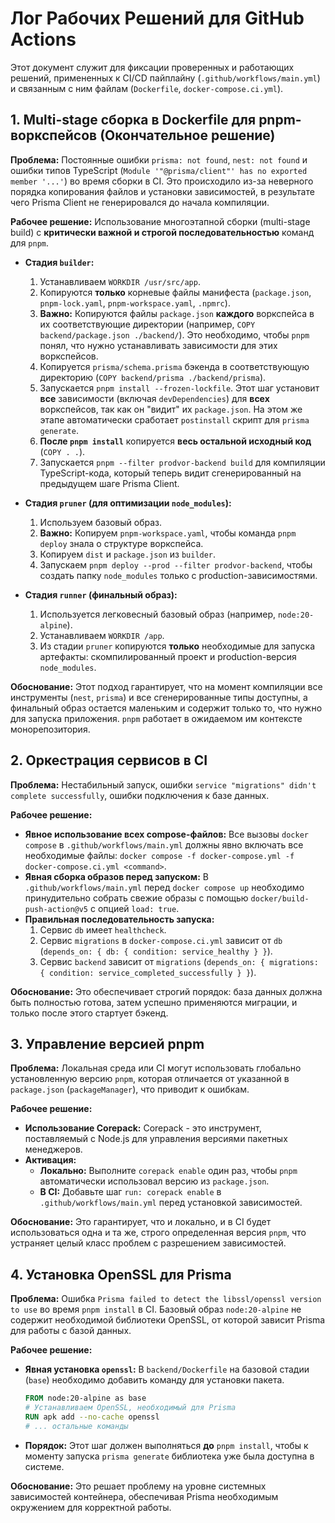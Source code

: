 # Лог Рабочих Решений для GitHub Actions

Этот документ служит для фиксации проверенных и работающих решений, примененных к CI/CD пайплайну (`.github/workflows/main.yml`) и связанным с ним файлам (`Dockerfile`, `docker-compose.ci.yml`).

## 1. Multi-stage сборка в Dockerfile для pnpm-воркспейсов (Окончательное решение)

**Проблема:** Постоянные ошибки `prisma: not found`, `nest: not found` и ошибки типов TypeScript (`Module '"@prisma/client"' has no exported member '...'`) во время сборки в CI. Это происходило из-за неверного порядка копирования файлов и установки зависимостей, в результате чего Prisma Client не генерировался до начала компиляции.

**Рабочее решение:** Использование многоэтапной сборки (multi-stage build) с **критически важной и строгой последовательностью** команд для `pnpm`.

- **Стадия `builder`:**
    1. Устанавливаем `WORKDIR /usr/src/app`.
    2. Копируются **только** корневые файлы манифеста (`package.json`, `pnpm-lock.yaml`, `pnpm-workspace.yaml`, `.npmrc`).
    3. **Важно:** Копируются файлы `package.json` **каждого** воркспейса в их соответствующие директории (например, `COPY backend/package.json ./backend/`). Это необходимо, чтобы `pnpm` понял, что нужно устанавливать зависимости для этих воркспейсов.
    4. Копируется `prisma/schema.prisma` бэкенда в соответствующую директорию (`COPY backend/prisma ./backend/prisma`).
    5. Запускается `pnpm install --frozen-lockfile`. Этот шаг установит **все** зависимости (включая `devDependencies`) для **всех** воркспейсов, так как он "видит" их `package.json`. На этом же этапе автоматически сработает `postinstall` скрипт для `prisma generate`.
    6. **После `pnpm install`** копируется **весь остальной исходный код** (`COPY . .`).
    7. Запускается `pnpm --filter prodvor-backend build` для компиляции TypeScript-кода, который теперь видит сгенерированный на предыдущем шаге Prisma Client.

- **Стадия `pruner` (для оптимизации `node_modules`):**
    1. Используем базовый образ.
    2. **Важно:** Копируем `pnpm-workspace.yaml`, чтобы команда `pnpm deploy` знала о структуре воркспейса.
    3. Копируем `dist` и `package.json` из `builder`.
    4. Запускаем `pnpm deploy --prod --filter prodvor-backend`, чтобы создать папку `node_modules` только с production-зависимостями.

- **Стадия `runner` (финальный образ):**
    1. Используется легковесный базовый образ (например, `node:20-alpine`).
    2. Устанавливаем `WORKDIR /app`.
    3. Из стадии `pruner` копируются **только** необходимые для запуска артефакты: скомпилированный проект и production-версия `node_modules`.

**Обоснование:** Этот подход гарантирует, что на момент компиляции все инструменты (`nest`, `prisma`) и все сгенерированные типы доступны, а финальный образ остается маленьким и содержит только то, что нужно для запуска приложения. `pnpm` работает в ожидаемом им контексте монорепозитория.

## 2. Оркестрация сервисов в CI

**Проблема:** Нестабильный запуск, ошибки `service "migrations" didn't complete successfully`, ошибки подключения к базе данных.

**Рабочее решение:**

- **Явное использование всех compose-файлов:** Все вызовы `docker compose` в `.github/workflows/main.yml` должны явно включать все необходимые файлы: `docker compose -f docker-compose.yml -f docker-compose.ci.yml <command>`.
- **Явная сборка образов перед запуском:** В `.github/workflows/main.yml` перед `docker compose up` необходимо принудительно собрать свежие образы с помощью `docker/build-push-action@v5` с опцией `load: true`.
- **Правильная последовательность запуска:**
    1.  Сервис `db` имеет `healthcheck`.
    2.  Сервис `migrations` в `docker-compose.ci.yml` зависит от `db` (`depends_on: { db: { condition: service_healthy } }`).
    3.  Сервис `backend` зависит от `migrations` (`depends_on: { migrations: { condition: service_completed_successfully } }`).

**Обоснование:** Это обеспечивает строгий порядок: база данных должна быть полностью готова, затем успешно применяются миграции, и только после этого стартует бэкенд.

## 3. Управление версией pnpm

**Проблема:** Локальная среда или CI могут использовать глобально установленную версию `pnpm`, которая отличается от указанной в `package.json` (`packageManager`), что приводит к ошибкам.

**Рабочее решение:**

- **Использование Corepack:** Corepack - это инструмент, поставляемый с Node.js для управления версиями пакетных менеджеров.
- **Активация:**
  - **Локально:** Выполните `corepack enable` один раз, чтобы `pnpm` автоматически использовал версию из `package.json`.
  - **В CI:** Добавьте шаг `run: corepack enable` в `.github/workflows/main.yml` перед установкой зависимостей.

**Обоснование:** Это гарантирует, что и локально, и в CI будет использоваться одна и та же, строго определенная версия `pnpm`, что устраняет целый класс проблем с разрешением зависимостей.

## 4. Установка OpenSSL для Prisma

**Проблема:** Ошибка `Prisma failed to detect the libssl/openssl version to use` во время `pnpm install` в CI. Базовый образ `node:20-alpine` не содержит необходимой библиотеки OpenSSL, от которой зависит Prisma для работы с базой данных.

**Рабочее решение:**

- **Явная установка `openssl`:** В `backend/Dockerfile` на базовой стадии (`base`) необходимо добавить команду для установки пакета.
  ```dockerfile
  FROM node:20-alpine as base
  # Устанавливаем OpenSSL, необходимый для Prisma
  RUN apk add --no-cache openssl
  # ... остальные команды
  ```
- **Порядок:** Этот шаг должен выполняться **до** `pnpm install`, чтобы к моменту запуска `prisma generate` библиотека уже была доступна в системе.

**Обоснование:** Это решает проблему на уровне системных зависимостей контейнера, обеспечивая Prisma необходимым окружением для корректной работы.
